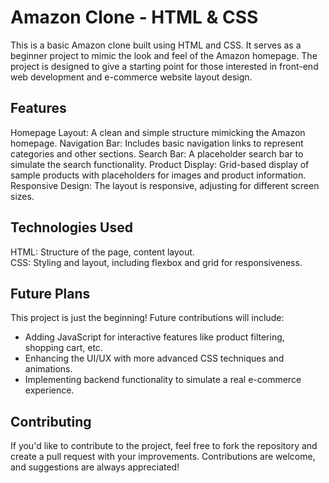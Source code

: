 # __Amazon Clone - HTML & CSS__
This is a basic Amazon clone built using HTML and CSS. It serves as a beginner project to mimic the look and feel of the Amazon homepage. The project is designed to give a starting point for those interested in front-end web development and e-commerce website layout design.

## __Features__
Homepage Layout: A clean and simple structure mimicking the Amazon homepage.
Navigation Bar: Includes basic navigation links to represent categories and other sections.
Search Bar: A placeholder search bar to simulate the search functionality.
Product Display: Grid-based display of sample products with placeholders for images and product information.
Responsive Design: The layout is responsive, adjusting for different screen sizes.

## __Technologies Used__
HTML: Structure of the page, content layout. </br>
CSS: Styling and layout, including flexbox and grid for responsiveness.

## __Future Plans__
This project is just the beginning! Future contributions will include:

- Adding JavaScript for interactive features like product filtering, shopping cart, etc.
- Enhancing the UI/UX with more advanced CSS techniques and animations.
- Implementing backend functionality to simulate a real e-commerce experience.

## __Contributing__
If you'd like to contribute to the project, feel free to fork the repository and create a pull request with your improvements. Contributions are welcome, and suggestions are always appreciated!







